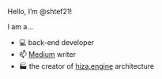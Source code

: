 Hello, I’m @shtef21!

I am a...
- 💻 back-end developer
- 📫 [Medium](https://medium.com/@shtef21) writer
- 🏭 the creator of [hiza.engine](https://github.com/nevenpalcec/hiza_js) architecture

<!-- - 💞️ I’m looking to collaborate on ... -->

<!---
shtef21/shtef21 is a ✨ special ✨ repository because its `README.md` (this file) appears on your GitHub profile.
You can click the Preview link to take a look at your changes.
--->
